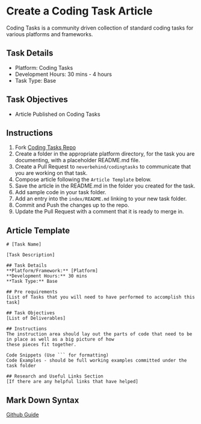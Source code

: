 # Create a Coding Task Article

Coding Tasks is a community driven collection of standard coding tasks for various platforms and frameworks.


## Task Details
- Platform: Coding Tasks
- Development Hours: 30 mins - 4 hours
- Task Type: Base

## Task Objectives 
- Article Published on Coding Tasks

## Instructions
1. Fork [Coding Tasks Repo](https://github.com/neverbehind/codingtasks)
1. Create a folder in the appropriate platform directory, for the task you are documenting, with a placeholder README.md file.
1. Create a Pull Request to `neverbehind/codingtasks` to communicate that you are working on that task.
1. Compose article following the `Article Template` below.
1. Save the article in the README.md in the folder you created for the task.
1. Add sample code in your task folder.
1. Add an entry into the `index/README.md` linking to your new task folder.
1. Commit and Push the changes up to the repo.
1. Update the Pull Request with a comment that it is ready to merge in.

 

## Article Template

    # [Task Name]
    
    [Task Description]
          
    ## Task Details  
    **Platform/Framework:** [Platform]  
    **Development Hours:** 30 mins  
    **Task Type:** Base  
        
    ## Pre requirements
    [List of Tasks that you will need to have performed to accomplish this task]
     
    ## Task Objectives
    [List of Deliverables]
     
    ## Instructions
    The instruction area should lay out the parts of code that need to be in place as well as a big picture of how 
    these pieces fit together. 
     
    Code Snippets (Use ``` for formatting)
    Code Examples - should be full working examples committed under the task folder     
     
    ## Research and Useful Links Section
    [If there are any helpful links that have helped]
    
    
## Mark Down Syntax
[Github Guide](https://guides.github.com/features/mastering-markdown/)
